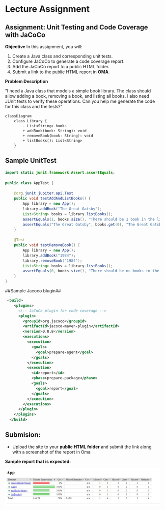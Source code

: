 # Lecture Assignment
## Assignment: Unit Testing and Code Coverage with JaCoCo

**Objective**
In this assignment, you will:

1. Create a Java class and corresponding unit tests.
2. Configure JaCoCo to generate a code coverage report.
3. Add the JaCoCo report to a public HTML folder.
4. Submit a link to the public HTML report in **OMA**.

**Problem Description** 

"I need a Java class that models a simple book library. 
The class should allow adding a book, removing a book, and listing all books. I also need JUnit tests to verify these operations. 
Can you help me generate the code for this class and the tests?"


````mermaid
classDiagram
    class Library {
        - List<String> books
        + addBook(book: String): void
        + removeBook(book: String): void
        + listBooks(): List<String>
    }

````
## Sample UnitTest
````java
import static junit.framework.Assert.assertEquals;

public class AppTest {

    @org.junit.jupiter.api.Test
    public void testAddAndListBooks() {
        App library = new App();
        library.addBook("The Great Gatsby");
        List<String> books = library.listBooks();
        assertEquals(1, books.size(), "There should be 1 book in the library");
        assertEquals("The Great Gatsby", books.get(0), "The Great Gatsby");
    }

    @Test
    public void testRemoveBook() {
        App library = new App();
        library.addBook("1984");
        library.removeBook("1984");
        List<String> books = library.listBooks();
        assertEquals(0, books.size(), "There should be no books in the library");
    }
}

````
##Sample Jacoco blugin## 
````xml
 <build>
    <plugins>
      <!-- JaCoCo plugin for code coverage -->
      <plugin>
        <groupId>org.jacoco</groupId>
        <artifactId>jacoco-maven-plugin</artifactId>
        <version>0.8.8</version>
        <executions>
          <execution>
            <goals>
              <goal>prepare-agent</goal>
            </goals>
          </execution>
          <execution>
            <id>report</id>
            <phase>prepare-package</phase>
            <goals>
              <goal>report</goal>
            </goals>
          </execution>
        </executions>
      </plugin>
    </plugins>
  </build>

````
## Submision:

- Upload the site to your **public HTML folder** and submit the link along with a screenshot of the report in Oma

**Sample report that is expected:**

![Coverage Report](/Images/sample.jpg)

